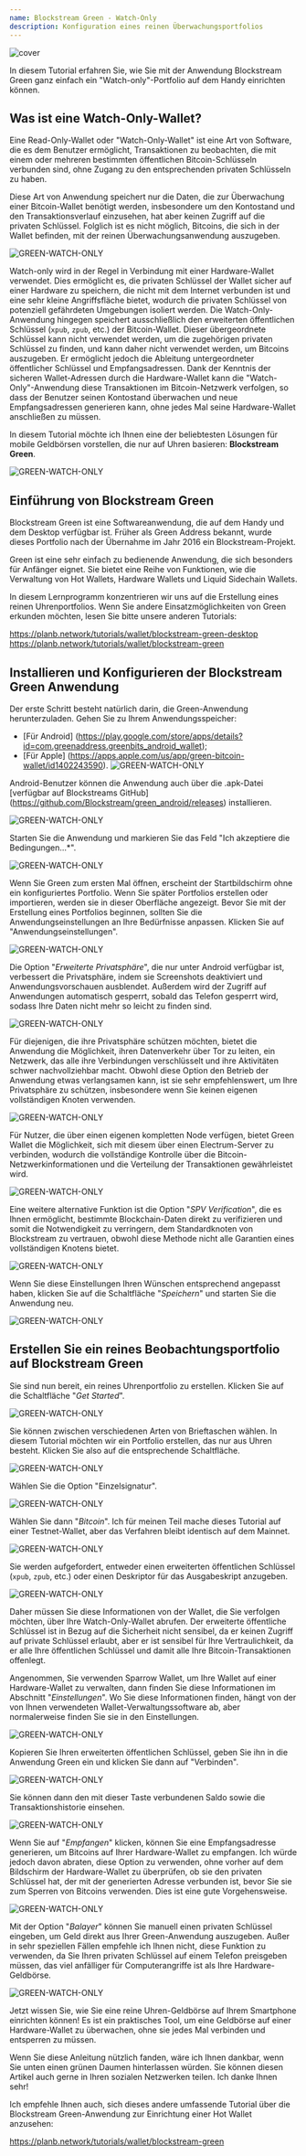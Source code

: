 ```yaml
---
name: Blockstream Green - Watch-Only
description: Konfiguration eines reinen Überwachungsportfolios
---
```

![cover](assets/cover.webp)

In diesem Tutorial erfahren Sie, wie Sie mit der Anwendung Blockstream Green ganz einfach ein "Watch-only"-Portfolio auf dem Handy einrichten können.

## Was ist eine Watch-Only-Wallet?

Eine Read-Only-Wallet oder "Watch-Only-Wallet" ist eine Art von Software, die es dem Benutzer ermöglicht, Transaktionen zu beobachten, die mit einem oder mehreren bestimmten öffentlichen Bitcoin-Schlüsseln verbunden sind, ohne Zugang zu den entsprechenden privaten Schlüsseln zu haben.

Diese Art von Anwendung speichert nur die Daten, die zur Überwachung einer Bitcoin-Wallet benötigt werden, insbesondere um den Kontostand und den Transaktionsverlauf einzusehen, hat aber keinen Zugriff auf die privaten Schlüssel. Folglich ist es nicht möglich, Bitcoins, die sich in der Wallet befinden, mit der reinen Überwachungsanwendung auszugeben.

![GREEN-WATCH-ONLY](assets/fr/01.webp)

Watch-only wird in der Regel in Verbindung mit einer Hardware-Wallet verwendet. Dies ermöglicht es, die privaten Schlüssel der Wallet sicher auf einer Hardware zu speichern, die nicht mit dem Internet verbunden ist und eine sehr kleine Angriffsfläche bietet, wodurch die privaten Schlüssel von potenziell gefährdeten Umgebungen isoliert werden. Die Watch-Only-Anwendung hingegen speichert ausschließlich den erweiterten öffentlichen Schlüssel (`xpub`, `zpub`, etc.) der Bitcoin-Wallet. Dieser übergeordnete Schlüssel kann nicht verwendet werden, um die zugehörigen privaten Schlüssel zu finden, und kann daher nicht verwendet werden, um Bitcoins auszugeben. Er ermöglicht jedoch die Ableitung untergeordneter öffentlicher Schlüssel und Empfangsadressen. Dank der Kenntnis der sicheren Wallet-Adressen durch die Hardware-Wallet kann die "Watch-Only"-Anwendung diese Transaktionen im Bitcoin-Netzwerk verfolgen, so dass der Benutzer seinen Kontostand überwachen und neue Empfangsadressen generieren kann, ohne jedes Mal seine Hardware-Wallet anschließen zu müssen.

In diesem Tutorial möchte ich Ihnen eine der beliebtesten Lösungen für mobile Geldbörsen vorstellen, die nur auf Uhren basieren: **Blockstream Green**.

![GREEN-WATCH-ONLY](assets/fr/02.webp)

## Einführung von Blockstream Green

Blockstream Green ist eine Softwareanwendung, die auf dem Handy und dem Desktop verfügbar ist. Früher als Green Address bekannt, wurde dieses Portfolio nach der Übernahme im Jahr 2016 ein Blockstream-Projekt.

Green ist eine sehr einfach zu bedienende Anwendung, die sich besonders für Anfänger eignet. Sie bietet eine Reihe von Funktionen, wie die Verwaltung von Hot Wallets, Hardware Wallets und Liquid Sidechain Wallets.

In diesem Lernprogramm konzentrieren wir uns auf die Erstellung eines reinen Uhrenportfolios. Wenn Sie andere Einsatzmöglichkeiten von Green erkunden möchten, lesen Sie bitte unsere anderen Tutorials:

https://planb.network/tutorials/wallet/blockstream-green-desktop
https://planb.network/tutorials/wallet/blockstream-green
## Installieren und Konfigurieren der Blockstream Green Anwendung

Der erste Schritt besteht natürlich darin, die Green-Anwendung herunterzuladen. Gehen Sie zu Ihrem Anwendungsspeicher:

- [Für Android] (https://play.google.com/store/apps/details?id=com.greenaddress.greenbits_android_wallet);
- [Für Apple] (https://apps.apple.com/us/app/green-bitcoin-wallet/id1402243590).
![GREEN-WATCH-ONLY](assets/fr/03.webp)

Android-Benutzer können die Anwendung auch über die .apk-Datei [verfügbar auf Blockstreams GitHub] (https://github.com/Blockstream/green_android/releases) installieren.

![GREEN-WATCH-ONLY](assets/fr/04.webp)

Starten Sie die Anwendung und markieren Sie das Feld "Ich akzeptiere die Bedingungen...*".

![GREEN-WATCH-ONLY](assets/fr/05.webp)

Wenn Sie Green zum ersten Mal öffnen, erscheint der Startbildschirm ohne ein konfiguriertes Portfolio. Wenn Sie später Portfolios erstellen oder importieren, werden sie in dieser Oberfläche angezeigt. Bevor Sie mit der Erstellung eines Portfolios beginnen, sollten Sie die Anwendungseinstellungen an Ihre Bedürfnisse anpassen. Klicken Sie auf "Anwendungseinstellungen".

![GREEN-WATCH-ONLY](assets/fr/06.webp)

Die Option "*Erweiterte Privatsphäre*", die nur unter Android verfügbar ist, verbessert die Privatsphäre, indem sie Screenshots deaktiviert und Anwendungsvorschauen ausblendet. Außerdem wird der Zugriff auf Anwendungen automatisch gesperrt, sobald das Telefon gesperrt wird, sodass Ihre Daten nicht mehr so leicht zu finden sind.

![GREEN-WATCH-ONLY](assets/fr/07.webp)

Für diejenigen, die ihre Privatsphäre schützen möchten, bietet die Anwendung die Möglichkeit, ihren Datenverkehr über Tor zu leiten, ein Netzwerk, das alle ihre Verbindungen verschlüsselt und ihre Aktivitäten schwer nachvollziehbar macht. Obwohl diese Option den Betrieb der Anwendung etwas verlangsamen kann, ist sie sehr empfehlenswert, um Ihre Privatsphäre zu schützen, insbesondere wenn Sie keinen eigenen vollständigen Knoten verwenden.

![GREEN-WATCH-ONLY](assets/fr/08.webp)

Für Nutzer, die über einen eigenen kompletten Node verfügen, bietet Green Wallet die Möglichkeit, sich mit diesem über einen Electrum-Server zu verbinden, wodurch die vollständige Kontrolle über die Bitcoin-Netzwerkinformationen und die Verteilung der Transaktionen gewährleistet wird.

![GREEN-WATCH-ONLY](assets/fr/09.webp)

Eine weitere alternative Funktion ist die Option "*SPV Verification*", die es Ihnen ermöglicht, bestimmte Blockchain-Daten direkt zu verifizieren und somit die Notwendigkeit zu verringern, dem Standardknoten von Blockstream zu vertrauen, obwohl diese Methode nicht alle Garantien eines vollständigen Knotens bietet.

![GREEN-WATCH-ONLY](assets/fr/10.webp)

Wenn Sie diese Einstellungen Ihren Wünschen entsprechend angepasst haben, klicken Sie auf die Schaltfläche "*Speichern*" und starten Sie die Anwendung neu.

![GREEN-WATCH-ONLY](assets/fr/11.webp)

## Erstellen Sie ein reines Beobachtungsportfolio auf Blockstream Green

Sie sind nun bereit, ein reines Uhrenportfolio zu erstellen. Klicken Sie auf die Schaltfläche "*Get Started*".

![GREEN-WATCH-ONLY](assets/fr/12.webp)

Sie können zwischen verschiedenen Arten von Brieftaschen wählen. In diesem Tutorial möchten wir ein Portfolio erstellen, das nur aus Uhren besteht. Klicken Sie also auf die entsprechende Schaltfläche.

![GREEN-WATCH-ONLY](assets/fr/13.webp)

Wählen Sie die Option "Einzelsignatur".

![GREEN-WATCH-ONLY](assets/fr/14.webp)

Wählen Sie dann "*Bitcoin*". Ich für meinen Teil mache dieses Tutorial auf einer Testnet-Wallet, aber das Verfahren bleibt identisch auf dem Mainnet.

![GREEN-WATCH-ONLY](assets/fr/15.webp)

Sie werden aufgefordert, entweder einen erweiterten öffentlichen Schlüssel (`xpub`, `zpub`, etc.) oder einen Deskriptor für das Ausgabeskript anzugeben.

![GREEN-WATCH-ONLY](assets/fr/16.webp)

Daher müssen Sie diese Informationen von der Wallet, die Sie verfolgen möchten, über Ihre Watch-Only-Wallet abrufen. Der erweiterte öffentliche Schlüssel ist in Bezug auf die Sicherheit nicht sensibel, da er keinen Zugriff auf private Schlüssel erlaubt, aber er ist sensibel für Ihre Vertraulichkeit, da er alle Ihre öffentlichen Schlüssel und damit alle Ihre Bitcoin-Transaktionen offenlegt.

Angenommen, Sie verwenden Sparrow Wallet, um Ihre Wallet auf einer Hardware-Wallet zu verwalten, dann finden Sie diese Informationen im Abschnitt "*Einstellungen*". Wo Sie diese Informationen finden, hängt von der von Ihnen verwendeten Wallet-Verwaltungssoftware ab, aber normalerweise finden Sie sie in den Einstellungen.

![GREEN-WATCH-ONLY](assets/fr/17.webp)

Kopieren Sie Ihren erweiterten öffentlichen Schlüssel, geben Sie ihn in die Anwendung Green ein und klicken Sie dann auf "Verbinden".

![GREEN-WATCH-ONLY](assets/fr/18.webp)

Sie können dann den mit dieser Taste verbundenen Saldo sowie die Transaktionshistorie einsehen.

![GREEN-WATCH-ONLY](assets/fr/19.webp)

Wenn Sie auf "*Empfangen*" klicken, können Sie eine Empfangsadresse generieren, um Bitcoins auf Ihrer Hardware-Wallet zu empfangen. Ich würde jedoch davon abraten, diese Option zu verwenden, ohne vorher auf dem Bildschirm der Hardware-Wallet zu überprüfen, ob sie den privaten Schlüssel hat, der mit der generierten Adresse verbunden ist, bevor Sie sie zum Sperren von Bitcoins verwenden. Dies ist eine gute Vorgehensweise.

![GREEN-WATCH-ONLY](assets/fr/20.webp)

Mit der Option "*Balayer*" können Sie manuell einen privaten Schlüssel eingeben, um Geld direkt aus Ihrer Green-Anwendung auszugeben. Außer in sehr speziellen Fällen empfehle ich Ihnen nicht, diese Funktion zu verwenden, da Sie Ihren privaten Schlüssel auf einem Telefon preisgeben müssen, das viel anfälliger für Computerangriffe ist als Ihre Hardware-Geldbörse.

![GREEN-WATCH-ONLY](assets/fr/21.webp)

Jetzt wissen Sie, wie Sie eine reine Uhren-Geldbörse auf Ihrem Smartphone einrichten können! Es ist ein praktisches Tool, um eine Geldbörse auf einer Hardware-Wallet zu überwachen, ohne sie jedes Mal verbinden und entsperren zu müssen.

Wenn Sie diese Anleitung nützlich fanden, wäre ich Ihnen dankbar, wenn Sie unten einen grünen Daumen hinterlassen würden. Sie können diesen Artikel auch gerne in Ihren sozialen Netzwerken teilen. Ich danke Ihnen sehr!

Ich empfehle Ihnen auch, sich dieses andere umfassende Tutorial über die Blockstream Green-Anwendung zur Einrichtung einer Hot Wallet anzusehen:

https://planb.network/tutorials/wallet/blockstream-green